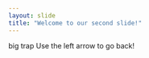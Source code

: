 ```yaml
---
layout: slide
title: "Welcome to our second slide!"
---
```

big trap
Use the left arrow to go back!

